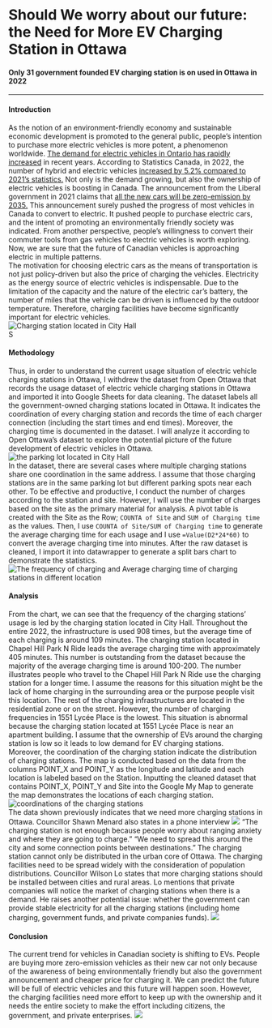 # Should We worry about our future: the Need for More EV Charging Station in Ottawa
#### Only 31 government founded EV charging station is on used in Ottawa in 2022
---
#### Introduction
As the notion of an environment-friendly economy and sustainable economic development is promoted to the general public, people’s intention to purchase more electric vehicles is more potent, a phenomenon worldwide. [The demand for electric vehicles in Ontario has rapidly increased](https://www.cbc.ca/news/canada/toronto/electric-vehicle-charging-infrastructure-ontario-1.6752224) in recent years. According to Statistics Canada, in 2022, the number of hybrid and electric vehicles [increased by 5.2% compared to 2021’s statistics.](https://www150.statcan.gc.ca/n1/daily-quotidien/221011/dq221011c-eng.htm) Not only is the demand growing, but also the ownership of electric vehicles is boosting in Canada. The announcement from the Liberal government in 2021 claims that [all the new cars will be zero-emission by 2035.](https://www.cbc.ca/news/canada/calgary/canada-electric-cars-2035-1.6085540) This announcement surely pushed the progress of most vehicles in Canada to convert to electric. It pushed people to purchase electric cars, and the intent of promoting an environmentally friendly society was indicated. From another perspective, people’s willingness to convert their commuter tools from gas vehicles to electric vehicles is worth exploring. Now, we are sure that the future of Canadian vehicles is approaching electric in multiple patterns. <br>
The motivation for choosing electric cars as the means of transportation is not just policy-driven but also the price of charging the vehicles. Electricity as the energy source of electric vehicles is indispensable. Due to the limitation of the capacity and the nature of the electric car’s battery, the number of miles that the vehicle can be driven is influenced by the outdoor temperature. Therefore, charging facilities have become significantly important for electric vehicles. <br>
![Charging station located in City Hall](/charging%20station%203.jpgS) 
<br>
S
#### Methodology
Thus, in order to understand the current usage situation of electric vehicle charging stations in Ottawa, I withdrew the dataset from Open Ottawa that records the usage dataset of electric vehicle charging stations in Ottawa and imported it into Google Sheets for data cleaning. The dataset labels all the government-owned charging stations located in Ottawa. It indicates the coordination of every charging station and records the time of each charger connection (including the start times and end times). Moreover, the charging time is documented in the dataset. I will analyze it according to Open Ottawa’s dataset to explore the potential picture of the future development of electric vehicles in Ottawa. 
![the parking lot located in City Hall](/charging%20station.jpg)
<br>
In the dataset, there are several cases where multiple charging stations share one coordination in the same address. I assume that those charging stations are in the same parking lot but different parking spots near each other. To be effective and productive, I conduct the number of charges according to the station and site. However, I will use the number of charges based on the site as the primary material for analysis. A pivot table is created with the Site as the Row; `COUNTA of Site` and `SUM of Charging time` as the values. Then, I use `COUNTA of Site/SUM of Charging time` to generate the average charging time for each usage and I use `=Value(D2*24*60)` to convert the average charging time into minutes. After the raw dataset is cleaned, I import it into datawrapper to generate a split bars chart to demonstrate the statistics. 
![The frequency of charging and Average charging time of charging stations in different location](/chart.png)

#### Analysis
From the chart, we can see that the frequency of the charging stations’ usage is led by the charging station located in City Hall. Throughout the entire 2022, the infrastructure is used 908 times, but the average time of each charging is around 109 minutes. The charging station located in Chapel Hill Park N Ride leads the average charging time with approximately 405 minutes. This number is outstanding from the dataset because the majority of the average charging time is around 100-200. The number illustrates people who travel to the Chapel Hill Park N Ride use the charging station for a longer time. I assume the reasons for this situation might be the lack of home charging in the surrounding area or the purpose people visit this location. The rest of the charging infrastructures are located in the residential zone or on the street. However, the number of charging frequencies in 1551 Lycée Place is the lowest. This situation is abnormal because the charging station located at 1551 Lycée Place is near an apartment building. I assume that the ownership of EVs around the charging station is low so it leads to low demand for EV charging stations. <br>
Moreover, the coordination of the charging station indicate the distribution of charging stations. The map is conducted based on the data from the columns POINT_X and POINT_Y as the longitude and latitude and each location is labeled based on the Station. Inputting the cleaned dataset that contains POINT_X, POINT_Y and Site into the Google My Map to generate the map demonstrates the locations of each charging station. 
![coordinations of the charging stations](/The%20coordination%20for%20charging%20stations.jpg)
<br>
The data shown previously indicates that we need more charging stations in Ottawa. 
Councillor Shawn Menard also states in a phone interview
![ ](/screenshot%20of%20phone%20interview%20with%20councollor%20Menard.PNG)
“The charging station is not enough because people worry about ranging anxiety and where they are going to charge.” 
“We need to spread this around the city and some connection points between destinations.”
The charging station cannot only be distributed in the urban core of Ottawa. The charging facilities need to be spread widely with the consideration of population distributions. 
Councillor Wilson Lo states that more charging stations should be installed between cities and rural areas.
Lo mentions that private companies will notice the market of charging stations when there is a demand. 
He raises another potential issue: whether the government can provide stable electricity for all the charging stations (including home charging, government funds, and private companies funds). 
![ ](/screenshot%20of%20interview%20with%20councillor%20Lo.jpg)
#### Conclusion
The current trend for vehicles in Canadian society is shifting to EVs. People are buying more zero-emission vehicles as their new car not only because of the awareness of being environmentally friendly but also the government announcement and cheaper price for charging it. We can predict the future will be full of electric vehicles and this future will happen soon. However, the charging facilities need more effort to keep up with the ownership and it needs the entire society to make the effort including citizens, the government, and private enterprises. 
![ ](/charging%20station%202.jpg)